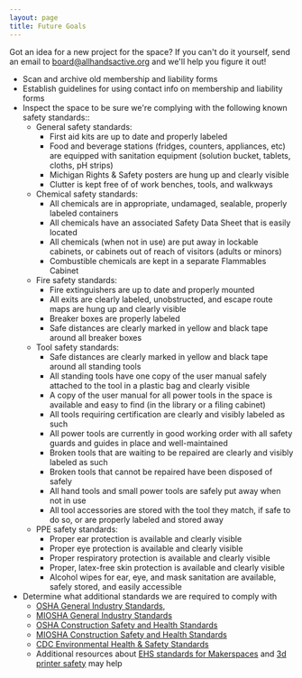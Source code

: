 ```yaml
---
layout: page
title: Future Goals
---
```


Got an idea for a new project for the space? If you can't do it yourself, send an email to <board@allhandsactive.org> and we'll help you figure it out!

* Scan and archive old membership and liability forms
* Establish guidelines for using contact info on membership and liability forms
* Inspect the space to be sure we're complying with the following known safety standards::
  * General safety standards:
    * First aid kits are up to date and properly labeled
    * Food and beverage stations (fridges, counters, appliances, etc) are equipped with sanitation equipment (solution bucket, tablets, cloths, pH strips)
    * Michigan Rights & Safety posters are hung up and clearly visible
    * Clutter is kept free of of work benches, tools, and walkways
  * Chemical safety standards:
    * All chemicals are in appropriate, undamaged, sealable, properly labeled containers
    * All chemicals have an associated Safety Data Sheet that is easily located
    * All chemicals (when not in use) are put away in lockable cabinets, or cabinets out of reach of visitors (adults or minors)
    * Combustible chemicals are kept in a separate Flammables Cabinet
  * Fire safety standards:
    * Fire extinguishers are up to date and properly mounted
    * All exits are clearly labeled, unobstructed, and escape route maps are hung up and clearly visible
    * Breaker boxes are properly labeled
    * Safe distances are clearly marked in yellow and black tape around all breaker boxes
  * Tool safety standards:
    * Safe distances are clearly marked in yellow and black tape around all standing tools
    * All standing tools have one copy of the user manual safely attached to the tool in a plastic bag and clearly visible
    * A copy of the user manual for all power tools in the space is available and easy to find (in the library or a filing cabinet)
    * All tools requiring certification are clearly and visibly labeled as such
    * All power tools are currently in good working order with all safety guards and guides in place and well-maintained
    * Broken tools that are waiting to be repaired are clearly and visibly labeled as such
    * Broken tools that cannot be repaired have been disposed of safely
    * All hand tools and small power tools are safely put away when not in use
    * All tool accessories are stored with the tool they match, if safe to do so, or are properly labeled and stored away
  * PPE safety standards:
    * Proper ear protection is available and clearly visible
    * Proper eye protection is available and clearly visible
    * Proper respiratory protection is available and clearly visible
    * Proper, latex-free skin protection is available and clearly visible
    * Alcohol wipes for ear, eye, and mask sanitation are available, safely stored, and easily accessible
* Determine what additional standards we are required to comply with
  * [OSHA General Industry Standards](https://www.osha.gov/laws-regs/regulations/standardnumber/1910),
  * [MIOSHA General Industry Standards](https://www.michigan.gov/lara/0,4601,7-154-89334_11407_15368-39941--,00.html)
  * [OSHA Construction Safety and Health Standards](https://www.osha.gov/laws-regs/regulations/standardnumber/1926)
  * [MIOSHA Construction Safety and Health Standards](https://www.michigan.gov/lara/0,4601,7-154-89334_11407_15368-39938--,00.html)
  * [CDC Environmental Health & Safety Standards](https://www.cdc.gov/nceh/ehs/default.htm)
  * Additional resources about [EHS standards for Makerspaces](https://us.anteagroup.com/en-us/blog/makerspace-safety-nutshell) and [3d printer safety](https://us.anteagroup.com/en-us/blog/ehs-impacts-3d-printing-360-degree-view) may help
